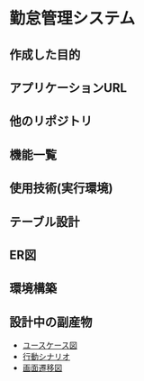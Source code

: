 # 勤怠管理システム

## 作成した目的

## アプリケーションURL

## 他のリポジトリ

## 機能一覧

## 使用技術(実行環境)

## テーブル設計

## ER図

## 環境構築

## 設計中の副産物

- [ユースケース図](doc/ユースケース図.md)
- [行動シナリオ](doc/行動シナリオ.md)
- [画面遷移図](doc/画面遷移図.md)
